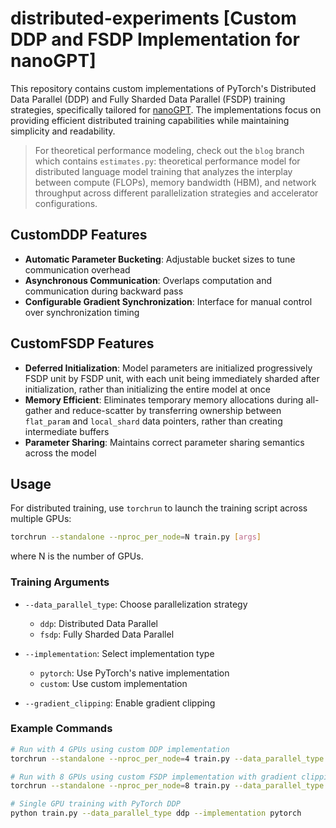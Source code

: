 # distributed-experiments [Custom DDP and FSDP Implementation for nanoGPT]

This repository contains custom implementations of PyTorch's Distributed Data Parallel (DDP) and Fully Sharded Data Parallel (FSDP) training strategies, specifically tailored for [nanoGPT](https://github.com/karpathy/nanoGPT). The implementations focus on providing efficient distributed training capabilities while maintaining simplicity and readability.

> For theoretical performance modeling, check out the `blog` branch which contains `estimates.py`: theoretical performance model for distributed language model training that analyzes the interplay between compute (FLOPs), memory bandwidth (HBM), and network throughput across different parallelization strategies and accelerator configurations.

## CustomDDP Features

- **Automatic Parameter Bucketing**: Adjustable bucket sizes to tune communication overhead
- **Asynchronous Communication**: Overlaps computation and communication during backward pass 
- **Configurable Gradient Synchronization**: Interface for manual control over synchronization timing

## CustomFSDP Features

- **Deferred Initialization**: Model parameters are initialized progressively FSDP unit by FSDP unit, with each unit being immediately sharded after initialization, rather than initializing the entire model at once
- **Memory Efficient**: Eliminates temporary memory allocations during all-gather and reduce-scatter by transferring ownership between `flat_param` and `local_shard` data pointers, rather than creating intermediate buffers
- **Parameter Sharing**: Maintains correct parameter sharing semantics across the model

## Usage

For distributed training, use `torchrun` to launch the training script across multiple GPUs:

```bash
torchrun --standalone --nproc_per_node=N train.py [args]
```

where N is the number of GPUs.

### Training Arguments

- `--data_parallel_type`: Choose parallelization strategy
  - `ddp`: Distributed Data Parallel
  - `fsdp`: Fully Sharded Data Parallel

- `--implementation`: Select implementation type
  - `pytorch`: Use PyTorch's native implementation
  - `custom`: Use custom implementation

- `--gradient_clipping`: Enable gradient clipping

### Example Commands

```bash
# Run with 4 GPUs using custom DDP implementation
torchrun --standalone --nproc_per_node=4 train.py --data_parallel_type ddp --implementation custom

# Run with 8 GPUs using custom FSDP implementation with gradient clipping
torchrun --standalone --nproc_per_node=8 train.py --data_parallel_type fsdp --implementation custom --gradient_clipping

# Single GPU training with PyTorch DDP
python train.py --data_parallel_type ddp --implementation pytorch
```